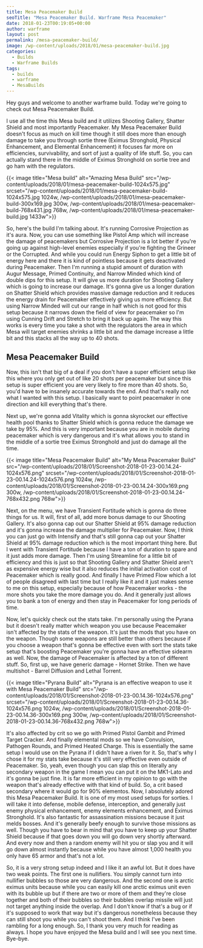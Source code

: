 ```yaml
---
title: Mesa Peacemaker Build
seoTitle: "Mesa Peacemaker Build. Warframe Mesa Peacemaker"
date: 2018-01-23T00:19:05+00:00
author: warframe
layout: post
permalink: /mesa-peacemaker-build/
image: /wp-content/uploads/2018/01/mesa-peacemaker-build.jpg
categories:
  - Builds
  - Warframe Builds
tags:
  - builds
  - warframe
  - MesaBuilds
---
```

Hey guys and welcome to another warframe build. Today we're going to check out Mesa Peacemaker Build.<!--more-->

I use all the time this Mesa build and it utilizes Shooting Gallery, Shatter Shield and most importantly Peacemaker. My Mesa Peacemaker Build doesn't focus as much on kill time though it still does more than enough damage to take you through sortie three (Eximus Stronghold, Physical Enhancement, and Elemental Enhancement) it focuses far more on efficiencies, survivability, and sort of just a quality of life stuff. So, you can actually stand there in the middle of Eximus Stronghold on sortie tree and go ham with the regulators.

{{< image title="Mesa build" alt="Amazing Mesa Build" src="/wp-content/uploads/2018/01/mesa-peacemaker-build-1024x575.jpg" srcset="/wp-content/uploads/2018/01/mesa-peacemaker-build-1024x575.jpg 1024w, /wp-content/uploads/2018/01/mesa-peacemaker-build-300x169.jpg 300w, /wp-content/uploads/2018/01/mesa-peacemaker-build-768x431.jpg 768w, /wp-content/uploads/2018/01/mesa-peacemaker-build.jpg 1433w">}}

So, here's the build I'm talking about. It's running Corrosive Projection as it's aura. Now, you can use something like Pistol Amp which will increase the damage of peacemakers but Corrosive Projection is a lot better if you're going up against high-level enemies especially if you're fighting the Grineer or the Corrupted. And while you could run Energy Siphon to get a little bit of energy here and there it is kind of pointless because it gets deactivated during Peacemaker. Then I'm running a stupid amount of duration with Augur Message, Primed Continuity, and Narrow Minded which kind of double dips for this setup. It will give us more duration for Shooting Gallery which is going to increase our damage. It's gonna give us a longer duration on Shatter Shield which provides massive damage reduction and it reduces the energy drain for Peacemaker effectively giving us more efficiency. But using Narrow Minded will cut our range in half which is not good for this setup because it narrows down the field of view for peacemaker so I'm using Cunning Drift and Stretch to bring it back up again. The way this works is every time you take a shot with the regulators the area in which Mesa will target enemies shrinks a little bit and the damage increase a little bit and this stacks all the way up to 40 shots.

## Mesa Peacemaker Build

Now, this isn't that big of a deal if you don't have a super efficient setup like this where you only get out of like 20 shots per peacemaker but since this setup is super efficient you are very likely to fire more than 40 shots. So, you'd have to be insanely accurate towards the end. And that's really not what I wanted with this setup. I basically want to point peacemaker in one direction and kill everything that's there.

Next up, we're gonna add Vitality which is gonna skyrocket our effective health pool thanks to Shatter Shield which is gonna reduce the damage we take by 95%. And this is very important because you are in mobile during peacemaker which is very dangerous and it's what allows you to stand in the middle of a sortie tree Eximus Stronghold and just do damage all the time.

{{< image title="Mesa Peacemaker Build" alt="My Mesa Peacemaker Build" src="/wp-content/uploads/2018/01/Screenshot-2018-01-23-00.14.24-1024x576.png" srcset="/wp-content/uploads/2018/01/Screenshot-2018-01-23-00.14.24-1024x576.png 1024w, /wp-content/uploads/2018/01/Screenshot-2018-01-23-00.14.24-300x169.png 300w, /wp-content/uploads/2018/01/Screenshot-2018-01-23-00.14.24-768x432.png 768w">}}

Next, on the menu, we have Transient Fortitude which is gonna do three things for us. It will, first of all, add more bonus damage to our Shooting Gallery. It's also gonna cap out our Shatter Shield at 95% damage reduction and it's gonna increase the damage multiplier for Peacemaker. Now, I think you can just go with Intensify and that's still gonna cap out your Shatter Shield at 95% damage reduction which is the most important thing here. But I went with Transient Fortitude because I have a ton of duration to spare and it just adds more damage. Then I'm using Streamline for a little bit of efficiency and this is just so that Shooting Gallery and Shatter Shield aren't as expensive energy wise but it also reduces the initial activation cost of Peacemaker which is really good. And finally I have Primed Flow which a lot of people disagreed with last time but I really like it and it just makes sense to me on this setup, especially because of how Peacemaker works - the more shots you take the more damage you do. And it generally just allows you to bank a ton of energy and then stay in Peacemaker for long periods of time.

Now, let's quickly check out the stats take. I'm personally using the Pyrana but it doesn't really matter which weapon you use because Peacemaker isn't affected by the stats of the weapon. It's just the mods that you have on the weapon. Though some weapons are still better than others because if you choose a weapon that's gonna be effective even with sort the stats take setup that's boosting Peacemaker you're gonna have an effective sidearm as well. Now, the damage of Peacemaker is affected by a ton of different stuff. So, first up, we have generic damage - Hornet Strike. Then we have multishot - Barrel Diffusion and Lethal Torrent.

{{< image title="Pyrana Build" alt="Pyrana is an effective weapon to use it with Mesa Peacemaker Build" src="/wp-content/uploads/2018/01/Screenshot-2018-01-23-00.14.36-1024x576.png" srcset="/wp-content/uploads/2018/01/Screenshot-2018-01-23-00.14.36-1024x576.png 1024w, /wp-content/uploads/2018/01/Screenshot-2018-01-23-00.14.36-300x169.png 300w, /wp-content/uploads/2018/01/Screenshot-2018-01-23-00.14.36-768x432.png 768w">}}

It's also affected by crit so we go with Primed Pistol Gambit and Primed Target Cracker. And finally elemental mods so we have Convulsion, Pathogen Rounds, and Primed Heated Charge. This is essentially the same setup I would use on the Pyrana if I didn't have a riven for it. So, that's why I chose it for my stats take because it's still very effective even outside of Peacemaker. So, yeah, even though you can slap this on literally any secondary weapon in the game I mean you can put it on the MK1-Lato and it's gonna be just fine. It is far more efficient in my opinion to go with the weapon that's already effective with that kind of build. So, a crit based secondary where it would go for 90% elementos. Now, I absolutely adored this Mesa Peacemaker Build. It is one of my most used setups for sorties. I will take it into defense, mobile defense, interception, and generally just enemy physical enhancement, enemy elements enhancement, and Eximus Stronghold. It's also fantastic for assassination missions because it just melds bosses. And it's generally beefy enough to survive those missions as well. Though you have to bear in mind that you have to keep up your Shatter Shield because if that goes down you will go down very shortly afterward. And every now and then a random enemy will hit you or slap you and it will go down almost instantly because while you have almost 1,000 health you only have 65 armor and that's not a lot.

So, it is a very strong setup indeed and I like it an awful lot. But it does have two weak points. The first one is nullifiers. You simply cannot turn into nullifier bubbles so those are very dangerous. And the second one is arctic eximus units because while you can easily kill one arctic eximus unit even with its bubble up but if there are two or more of them and they're close together and both of their bubbles so their bubbles overlap missile will just not target anything inside the overlap. And I don't know if that's a bug or if it's supposed to work that way but it's dangerous nonetheless because they can still shoot you while you can't shoot them. And I think I've been rambling for a long enough. So, I thank you very much for reading as always. I hope you have enjoyed the Mesa build and I will see you next time. Bye-bye.